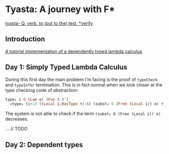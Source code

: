 # Tyasta: A journey with F*

[tyasta- Q. verb. to (put to the) test, *verify](https://www.elfdict.com/w/verify?include_old=1)

## Introduction

[A tutorial implementation of a dependently typed lambda calculus](https://www.andres-loeh.de/LambdaPi/LambdaPi.pdf)

## Day 1: Simply Typed Lambda Calculus

During this first day the main problem I'm facing is the proof of `typeCheck` and `typeInfer` termination.
This is in fact normal when we look closer at the type checking code of abstraction:
```haskell
type↓ i G (Lam e) (Fun τ τ′)
  =type↓ (i+1) ((Local i,HasType τ):G) (subst↓ 0 (Free (Local i)) e) τ′
```

The system is not able to check if the term `(subst↓ 0 (Free (Local i)) e)` decreases.

... // TODO

## Day 2: Dependent types
